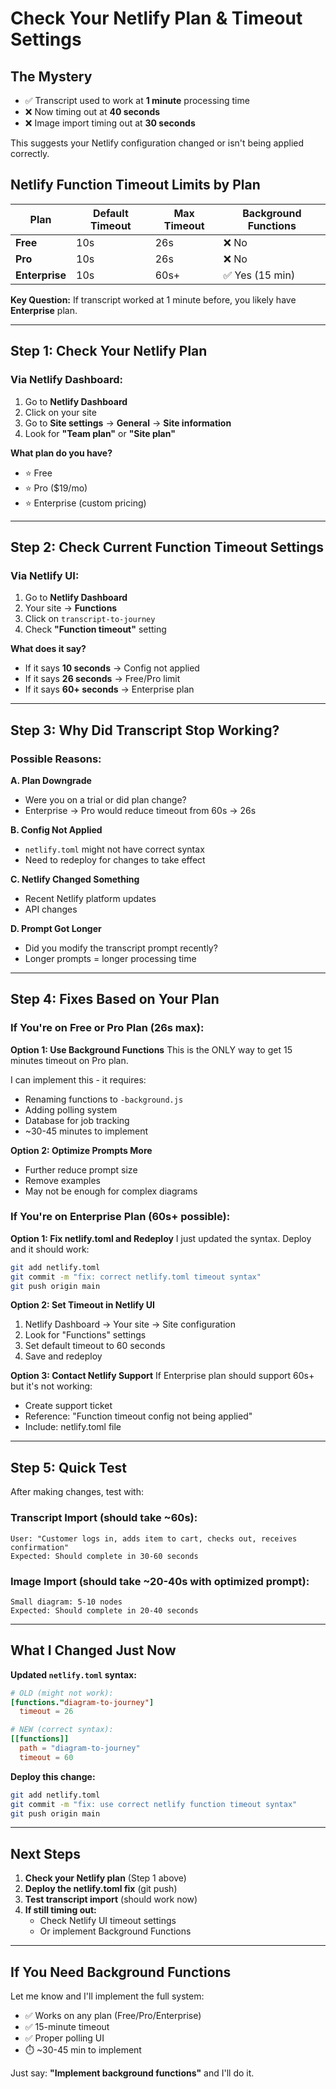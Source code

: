 # Check Your Netlify Plan & Timeout Settings

## The Mystery
- ✅ Transcript used to work at **1 minute** processing time
- ❌ Now timing out at **40 seconds**
- ❌ Image import timing out at **30 seconds**

This suggests your Netlify configuration changed or isn't being applied correctly.

## Netlify Function Timeout Limits by Plan

| Plan | Default Timeout | Max Timeout | Background Functions |
|------|----------------|-------------|---------------------|
| **Free** | 10s | 26s | ❌ No |
| **Pro** | 10s | 26s | ❌ No |
| **Enterprise** | 10s | 60s+ | ✅ Yes (15 min) |

**Key Question:** If transcript worked at 1 minute before, you likely have **Enterprise** plan.

---

## Step 1: Check Your Netlify Plan

### Via Netlify Dashboard:
1. Go to **Netlify Dashboard**
2. Click on your site
3. Go to **Site settings** → **General** → **Site information**
4. Look for **"Team plan"** or **"Site plan"**

**What plan do you have?**
- ⭐ Free
- ⭐ Pro ($19/mo)
- ⭐ Enterprise (custom pricing)

---

## Step 2: Check Current Function Timeout Settings

### Via Netlify UI:
1. Go to **Netlify Dashboard**
2. Your site → **Functions**
3. Click on `transcript-to-journey`
4. Check **"Function timeout"** setting

**What does it say?**
- If it says **10 seconds** → Config not applied
- If it says **26 seconds** → Free/Pro limit
- If it says **60+ seconds** → Enterprise plan

---

## Step 3: Why Did Transcript Stop Working?

### Possible Reasons:

**A. Plan Downgrade**
- Were you on a trial or did plan change?
- Enterprise → Pro would reduce timeout from 60s → 26s

**B. Config Not Applied**
- `netlify.toml` might not have correct syntax
- Need to redeploy for changes to take effect

**C. Netlify Changed Something**
- Recent Netlify platform updates
- API changes

**D. Prompt Got Longer**
- Did you modify the transcript prompt recently?
- Longer prompts = longer processing time

---

## Step 4: Fixes Based on Your Plan

### If You're on **Free or Pro Plan** (26s max):

**Option 1: Use Background Functions**
This is the ONLY way to get 15 minutes timeout on Pro plan.

I can implement this - it requires:
- Renaming functions to `-background.js`
- Adding polling system
- Database for job tracking
- ~30-45 minutes to implement

**Option 2: Optimize Prompts More**
- Further reduce prompt size
- Remove examples
- May not be enough for complex diagrams

### If You're on **Enterprise Plan** (60s+ possible):

**Option 1: Fix netlify.toml and Redeploy**
I just updated the syntax. Deploy and it should work:
```bash
git add netlify.toml
git commit -m "fix: correct netlify.toml timeout syntax"
git push origin main
```

**Option 2: Set Timeout in Netlify UI**
1. Netlify Dashboard → Your site → Site configuration
2. Look for "Functions" settings
3. Set default timeout to 60 seconds
4. Save and redeploy

**Option 3: Contact Netlify Support**
If Enterprise plan should support 60s+ but it's not working:
- Create support ticket
- Reference: "Function timeout config not being applied"
- Include: netlify.toml file

---

## Step 5: Quick Test

After making changes, test with:

### Transcript Import (should take ~60s):
```
User: "Customer logs in, adds item to cart, checks out, receives confirmation"
Expected: Should complete in 30-60 seconds
```

### Image Import (should take ~20-40s with optimized prompt):
```
Small diagram: 5-10 nodes
Expected: Should complete in 20-40 seconds
```

---

## What I Changed Just Now

**Updated `netlify.toml` syntax:**
```toml
# OLD (might not work):
[functions."diagram-to-journey"]
  timeout = 26

# NEW (correct syntax):
[[functions]]
  path = "diagram-to-journey"
  timeout = 60
```

**Deploy this change:**
```bash
git add netlify.toml
git commit -m "fix: use correct netlify function timeout syntax"
git push origin main
```

---

## Next Steps

1. **Check your Netlify plan** (Step 1 above)
2. **Deploy the netlify.toml fix** (git push)
3. **Test transcript import** (should work now)
4. **If still timing out:**
   - Check Netlify UI timeout settings
   - Or implement Background Functions

---

## If You Need Background Functions

Let me know and I'll implement the full system:
- ✅ Works on any plan (Free/Pro/Enterprise)
- ✅ 15-minute timeout
- ✅ Proper polling UI
- ⏱️ ~30-45 min to implement

Just say: **"Implement background functions"** and I'll do it.


